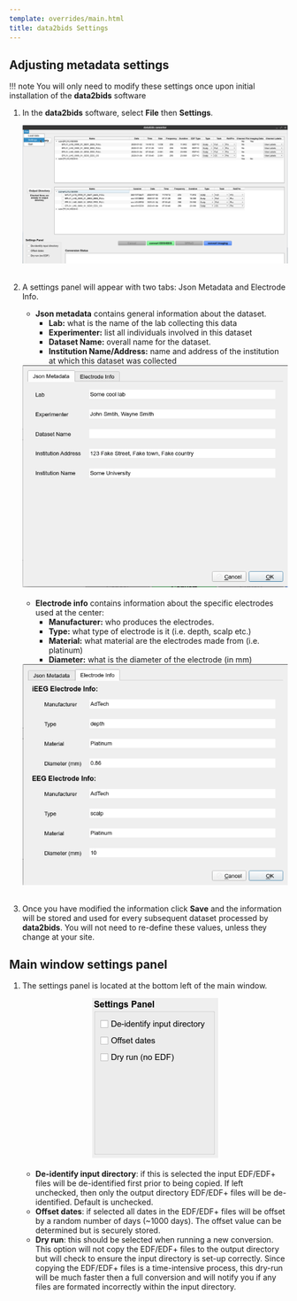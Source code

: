 ```yaml
---
template: overrides/main.html
title: data2bids Settings
---
```


## Adjusting metadata settings

!!! note
    You will only need to modify these settings once upon initial installation of the **data2bids** software

1. In the **data2bids** software, select **File** then **Settings**.

	<center><img src="../img/metadata_01.png" alt="drawing"/></center>
    <br>

2. A settings panel will appear with two tabs: Json Metadata and Electrode Info.

    * **Json metadata** contains general information about the dataset.
        - **Lab:** what is the name of the lab collecting this data
        - **Experimenter:** list all individuals involved in this dataset
        - **Dataset Name:** overall name for the dataset.
        - **Institution Name/Address:** name and address of the institution at which  this dataset was collected

	<center><img src="../img/metadata_02.png" alt="drawing"/></center>
    <br>

	* **Electrode info** contains information about the specific electrodes used at the center:
  	    - **Manufacturer:** who produces the electrodes.
        - **Type:** what type of electrode is it (i.e. depth, scalp etc.)
        - **Material:** what material are the electrodes made from (i.e. platinum)
        - **Diameter:** what is the diameter of the electrode (in mm)

	<center><img src="../img/metadata_03.png" alt="drawing"/></center>
    <br>
3. Once you have modified the information click **Save** and the information will be stored and used for every subsequent dataset processed by **data2bids**. You will not need to re-define these values, unless they change at your site.

## Main window settings panel

1. The settings panel is located at the bottom left of the main window.

	<center><img src="../img/main_settings_panel.png" alt="drawing"/></center>
    <br>

	* **De-identify input directory**: if this is selected the input EDF/EDF+ files will be de-identified first prior to being copied. If left unchecked, then only the output directory EDF/EDF+ files will be de-identified. Default is unchecked.
	* **Offset dates**: if selected all dates in the EDF/EDF+ files will be offset by a random number of days (~1000 days). The offset value can be determined but is securely stored.
	* **Dry run**: this should be selected when running a new conversion. This option will not copy the EDF/EDF+ files to the output directory but will check to ensure the input directory is set-up correctly. Since copying the EDF/EDF+ files is a time-intensive process, this dry-run will be much faster then a full conversion and will notify you if any files are formated incorrectly within the input directory.

<br>
<br>
<br> 

